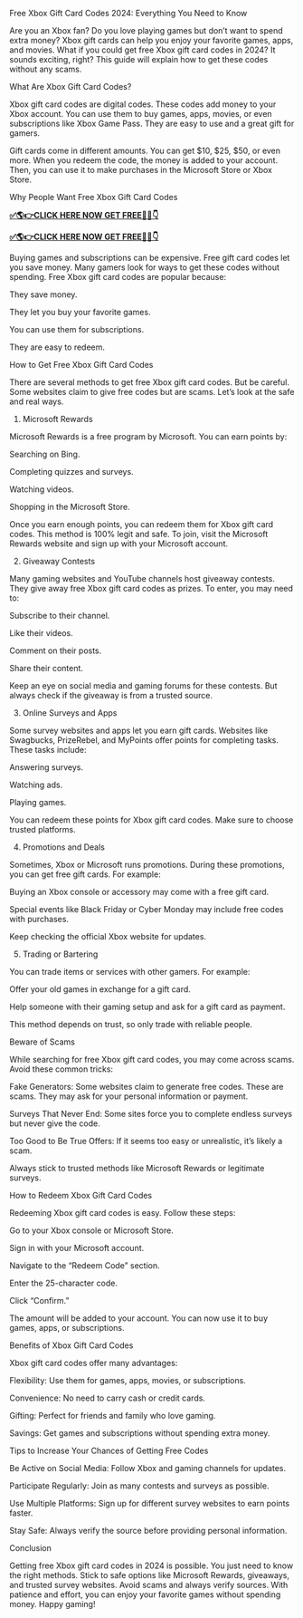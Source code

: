 Free Xbox Gift Card Codes 2024: Everything You Need to Know

Are you an Xbox fan? Do you love playing games but don’t want to spend extra money? Xbox gift cards can help you enjoy your favorite games, apps, and movies. What if you could get free Xbox gift card codes in 2024? It sounds exciting, right? This guide will explain how to get these codes without any scams.

What Are Xbox Gift Card Codes?

Xbox gift card codes are digital codes. These codes add money to your Xbox account. You can use them to buy games, apps, movies, or even subscriptions like Xbox Game Pass. They are easy to use and a great gift for gamers.

Gift cards come in different amounts. You can get $10, $25, $50, or even more. When you redeem the code, the money is added to your account. Then, you can use it to make purchases in the Microsoft Store or Xbox Store.

Why People Want Free Xbox Gift Card Codes

**[✅🌎👉CLICK HERE NOW GET FREE📌✅👇](https://tinyurl.com/xboxgiftcardcodes255)**

**[✅🌎👉CLICK HERE NOW GET FREE📌✅👇](https://tinyurl.com/xboxgiftcardcodes255)**

Buying games and subscriptions can be expensive. Free gift card codes let you save money. Many gamers look for ways to get these codes without spending. Free Xbox gift card codes are popular because:

They save money.

They let you buy your favorite games.

You can use them for subscriptions.

They are easy to redeem.

How to Get Free Xbox Gift Card Codes

There are several methods to get free Xbox gift card codes. But be careful. Some websites claim to give free codes but are scams. Let’s look at the safe and real ways.

1. Microsoft Rewards

Microsoft Rewards is a free program by Microsoft. You can earn points by:

Searching on Bing.

Completing quizzes and surveys.

Watching videos.

Shopping in the Microsoft Store.

Once you earn enough points, you can redeem them for Xbox gift card codes. This method is 100% legit and safe. To join, visit the Microsoft Rewards website and sign up with your Microsoft account.

2. Giveaway Contests

Many gaming websites and YouTube channels host giveaway contests. They give away free Xbox gift card codes as prizes. To enter, you may need to:

Subscribe to their channel.

Like their videos.

Comment on their posts.

Share their content.

Keep an eye on social media and gaming forums for these contests. But always check if the giveaway is from a trusted source.

3. Online Surveys and Apps

Some survey websites and apps let you earn gift cards. Websites like Swagbucks, PrizeRebel, and MyPoints offer points for completing tasks. These tasks include:

Answering surveys.

Watching ads.

Playing games.

You can redeem these points for Xbox gift card codes. Make sure to choose trusted platforms.

4. Promotions and Deals

Sometimes, Xbox or Microsoft runs promotions. During these promotions, you can get free gift cards. For example:

Buying an Xbox console or accessory may come with a free gift card.

Special events like Black Friday or Cyber Monday may include free codes with purchases.

Keep checking the official Xbox website for updates.

5. Trading or Bartering

You can trade items or services with other gamers. For example:

Offer your old games in exchange for a gift card.

Help someone with their gaming setup and ask for a gift card as payment.

This method depends on trust, so only trade with reliable people.

Beware of Scams

While searching for free Xbox gift card codes, you may come across scams. Avoid these common tricks:

Fake Generators: Some websites claim to generate free codes. These are scams. They may ask for your personal information or payment.

Surveys That Never End: Some sites force you to complete endless surveys but never give the code.

Too Good to Be True Offers: If it seems too easy or unrealistic, it’s likely a scam.

Always stick to trusted methods like Microsoft Rewards or legitimate surveys.

How to Redeem Xbox Gift Card Codes

Redeeming Xbox gift card codes is easy. Follow these steps:

Go to your Xbox console or Microsoft Store.

Sign in with your Microsoft account.

Navigate to the “Redeem Code” section.

Enter the 25-character code.

Click “Confirm.”

The amount will be added to your account. You can now use it to buy games, apps, or subscriptions.

Benefits of Xbox Gift Card Codes

Xbox gift card codes offer many advantages:

Flexibility: Use them for games, apps, movies, or subscriptions.

Convenience: No need to carry cash or credit cards.

Gifting: Perfect for friends and family who love gaming.

Savings: Get games and subscriptions without spending extra money.

Tips to Increase Your Chances of Getting Free Codes

Be Active on Social Media: Follow Xbox and gaming channels for updates.

Participate Regularly: Join as many contests and surveys as possible.

Use Multiple Platforms: Sign up for different survey websites to earn points faster.

Stay Safe: Always verify the source before providing personal information.

Conclusion

Getting free Xbox gift card codes in 2024 is possible. You just need to know the right methods. Stick to safe options like Microsoft Rewards, giveaways, and trusted survey websites. Avoid scams and always verify sources. With patience and effort, you can enjoy your favorite games without spending money. Happy gaming!

